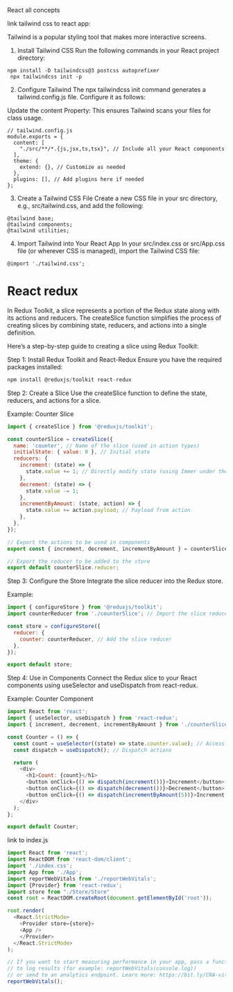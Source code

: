React all concepts


link tailwind css to react app:

Tailwind is a popular styling tool that makes more interactive screens.

1. Install Tailwind CSS
Run the following commands in your React project directory:


```
npm install -D tailwindcss@3 postcss autoprefixer
 npx tailwindcss init -p
```

2. Configure Tailwind
The npx tailwindcss init command generates a tailwind.config.js file. Configure it as follows:

Update the content Property:
This ensures Tailwind scans your files for class usage.

```
// tailwind.config.js
module.exports = {
  content: [
    "./src/**/*.{js,jsx,ts,tsx}", // Include all your React components
  ],
  theme: {
    extend: {}, // Customize as needed
  },
  plugins: [], // Add plugins here if needed
};

```
3. Create a Tailwind CSS File
Create a new CSS file in your src directory, e.g., src/tailwind.css, and add the following:

```
@tailwind base;
@tailwind components;
@tailwind utilities;

```

4. Import Tailwind into Your React App
In your src/index.css or src/App.css file (or wherever CSS is managed), import the Tailwind CSS file:
```
@import './tailwind.css';
```


# React redux

In Redux Toolkit, a slice represents a portion of the Redux state along with its actions and reducers. The createSlice function simplifies the process of creating slices by combining state, reducers, and actions into a single definition.

Here’s a step-by-step guide to creating a slice using Redux Toolkit:

Step 1: Install Redux Toolkit and React-Redux
Ensure you have the required packages installed:

```javascript
npm install @reduxjs/toolkit react-redux
```

Step 2: Create a Slice
Use the createSlice function to define the state, reducers, and actions for a slice.

Example: Counter Slice
```javascript
import { createSlice } from '@reduxjs/toolkit';

const counterSlice = createSlice({
  name: 'counter', // Name of the slice (used in action types)
  initialState: { value: 0 }, // Initial state
  reducers: {
    increment: (state) => {
      state.value += 1; // Directly modify state (using Immer under the hood)
    },
    decrement: (state) => {
      state.value -= 1;
    },
    incrementByAmount: (state, action) => {
      state.value += action.payload; // Payload from action
    },
  },
});

// Export the actions to be used in components
export const { increment, decrement, incrementByAmount } = counterSlice.actions;

// Export the reducer to be added to the store
export default counterSlice.reducer;

```

Step 3: Configure the Store
Integrate the slice reducer into the Redux store.

Example:

```javascript
import { configureStore } from '@reduxjs/toolkit';
import counterReducer from './counterSlice'; // Import the slice reducer

const store = configureStore({
  reducer: {
    counter: counterReducer, // Add the slice reducer
  },
});

export default store;


```

Step 4: Use in Components
Connect the Redux slice to your React components using useSelector and useDispatch from react-redux.

Example: Counter Component

```javascript
import React from 'react';
import { useSelector, useDispatch } from 'react-redux';
import { increment, decrement, incrementByAmount } from './counterSlice';

const Counter = () => {
  const count = useSelector((state) => state.counter.value); // Access state
  const dispatch = useDispatch(); // Dispatch actions

  return (
    <div>
      <h1>Count: {count}</h1>
      <button onClick={() => dispatch(increment())}>Increment</button>
      <button onClick={() => dispatch(decrement())}>Decrement</button>
      <button onClick={() => dispatch(incrementByAmount(5))}>Increment by 5</button>
    </div>
  );
};

export default Counter;


```

link to index.js

```javascript
import React from 'react';
import ReactDOM from 'react-dom/client';
import './index.css';
import App from './App';
import reportWebVitals from './reportWebVitals';
import {Provider} from 'react-redux';
import store from "./Store/Store"
const root = ReactDOM.createRoot(document.getElementById('root'));

root.render(
  <React.StrictMode>
    <Provider store={store}>
    <App />
    </Provider>
  </React.StrictMode>
);

// If you want to start measuring performance in your app, pass a function
// to log results (for example: reportWebVitals(console.log))
// or send to an analytics endpoint. Learn more: https://bit.ly/CRA-vitals
reportWebVitals();

```


